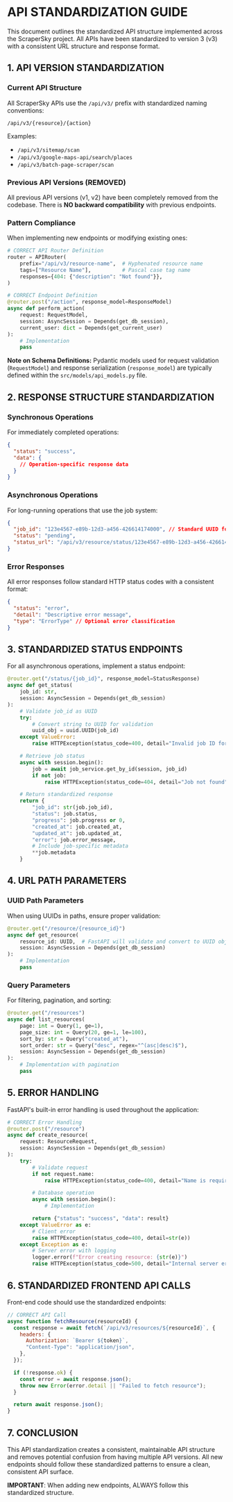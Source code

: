 # API STANDARDIZATION GUIDE

This document outlines the standardized API structure implemented across the ScraperSky project. All APIs have been standardized to version 3 (v3) with a consistent URL structure and response format.

## 1. API VERSION STANDARDIZATION

### Current API Structure

All ScraperSky APIs use the `/api/v3/` prefix with standardized naming conventions:

```
/api/v3/{resource}/{action}
```

Examples:

- `/api/v3/sitemap/scan`
- `/api/v3/google-maps-api/search/places`
- `/api/v3/batch-page-scraper/scan`

### Previous API Versions (REMOVED)

All previous API versions (v1, v2) have been completely removed from the codebase. There is **NO backward compatibility** with previous endpoints.

### Pattern Compliance

When implementing new endpoints or modifying existing ones:

```python
# CORRECT API Router Definition
router = APIRouter(
    prefix="/api/v3/resource-name",  # Hyphenated resource name
    tags=["Resource Name"],          # Pascal case tag name
    responses={404: {"description": "Not found"}},
)

# CORRECT Endpoint Definition
@router.post("/action", response_model=ResponseModel)
async def perform_action(
    request: RequestModel,
    session: AsyncSession = Depends(get_db_session),
    current_user: dict = Depends(get_current_user)
):
    # Implementation
    pass
```

**Note on Schema Definitions:** Pydantic models used for request validation (`RequestModel`) and response serialization (`response_model`) are typically defined within the `src/models/api_models.py` file.

## 2. RESPONSE STRUCTURE STANDARDIZATION

### Synchronous Operations

For immediately completed operations:

```json
{
  "status": "success",
  "data": {
    // Operation-specific response data
  }
}
```

### Asynchronous Operations

For long-running operations that use the job system:

```json
{
  "job_id": "123e4567-e89b-12d3-a456-426614174000", // Standard UUID format
  "status": "pending",
  "status_url": "/api/v3/resource/status/123e4567-e89b-12d3-a456-426614174000"
}
```

### Error Responses

All error responses follow standard HTTP status codes with a consistent format:

```json
{
  "status": "error",
  "detail": "Descriptive error message",
  "type": "ErrorType" // Optional error classification
}
```

## 3. STANDARDIZED STATUS ENDPOINTS

For all asynchronous operations, implement a status endpoint:

```python
@router.get("/status/{job_id}", response_model=StatusResponse)
async def get_status(
    job_id: str,
    session: AsyncSession = Depends(get_db_session)
):
    # Validate job_id as UUID
    try:
        # Convert string to UUID for validation
        uuid_obj = uuid.UUID(job_id)
    except ValueError:
        raise HTTPException(status_code=400, detail="Invalid job ID format")

    # Retrieve job status
    async with session.begin():
        job = await job_service.get_by_id(session, job_id)
        if not job:
            raise HTTPException(status_code=404, detail="Job not found")

    # Return standardized response
    return {
        "job_id": str(job.job_id),
        "status": job.status,
        "progress": job.progress or 0,
        "created_at": job.created_at,
        "updated_at": job.updated_at,
        "error": job.error_message,
        # Include job-specific metadata
        **job.metadata
    }
```

## 4. URL PATH PARAMETERS

### UUID Path Parameters

When using UUIDs in paths, ensure proper validation:

```python
@router.get("/resource/{resource_id}")
async def get_resource(
    resource_id: UUID,  # FastAPI will validate and convert to UUID object
    session: AsyncSession = Depends(get_db_session)
):
    # Implementation
    pass
```

### Query Parameters

For filtering, pagination, and sorting:

```python
@router.get("/resources")
async def list_resources(
    page: int = Query(1, ge=1),
    page_size: int = Query(20, ge=1, le=100),
    sort_by: str = Query("created_at"),
    sort_order: str = Query("desc", regex="^(asc|desc)$"),
    session: AsyncSession = Depends(get_db_session)
):
    # Implementation with pagination
    pass
```

## 5. ERROR HANDLING

FastAPI's built-in error handling is used throughout the application:

```python
# CORRECT Error Handling
@router.post("/resource")
async def create_resource(
    request: ResourceRequest,
    session: AsyncSession = Depends(get_db_session)
):
    try:
        # Validate request
        if not request.name:
            raise HTTPException(status_code=400, detail="Name is required")

        # Database operation
        async with session.begin():
            # Implementation

        return {"status": "success", "data": result}
    except ValueError as e:
        # Client error
        raise HTTPException(status_code=400, detail=str(e))
    except Exception as e:
        # Server error with logging
        logger.error(f"Error creating resource: {str(e)}")
        raise HTTPException(status_code=500, detail="Internal server error")
```

## 6. STANDARDIZED FRONTEND API CALLS

Front-end code should use the standardized endpoints:

```javascript
// CORRECT API Call
async function fetchResource(resourceId) {
  const response = await fetch(`/api/v3/resources/${resourceId}`, {
    headers: {
      Authorization: `Bearer ${token}`,
      "Content-Type": "application/json",
    },
  });

  if (!response.ok) {
    const error = await response.json();
    throw new Error(error.detail || "Failed to fetch resource");
  }

  return await response.json();
}
```

## 7. CONCLUSION

This API standardization creates a consistent, maintainable API structure and removes potential confusion from having multiple API versions. All new endpoints should follow these standardized patterns to ensure a clean, consistent API surface.

**IMPORTANT**: When adding new endpoints, ALWAYS follow this standardized structure.
